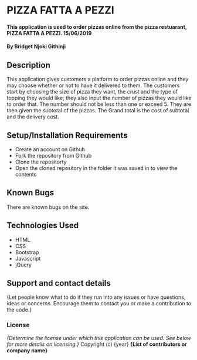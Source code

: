 # PIZZA FATTA A PEZZI
#### This application is used to order pizzas online from the pizza restuarant, PIZZA FATTA A PEZZI. 15/06/2019
#### By Bridget Njoki Githinji
## Description
This application gives customers a platform to order pizzas online and they may choose whether or not to have it delivered to them. The customers start by choosing the size of pizza they want, the crust and the type of topping they would like; they also input the number of pizzas they would like to order that. The number should not be less than one or exceed 5. They are then given the subtotal of the pizzas. The Grand total is the cost of subtotal and the delivery cost.
## Setup/Installation Requirements
* Create an account on Github
* Fork the repository from Github
* Clone the repositorty
* Open the cloned repository in the folder it was saved in to view the contents 
## Known Bugs
There are known bugs on the site.
## Technologies Used
* HTML
* CSS
* Bootstrap
* Javascript
* jQuery  
## Support and contact details
{Let people know what to do if they run into any issues or have questions, ideas or concerns.  Encourage them to contact you or make a contribution to the code.}
### License
*{Determine the license under which this application can be used.  See below for more details on licensing.}*
Copyright (c) {year} **{List of contributors or company name}**